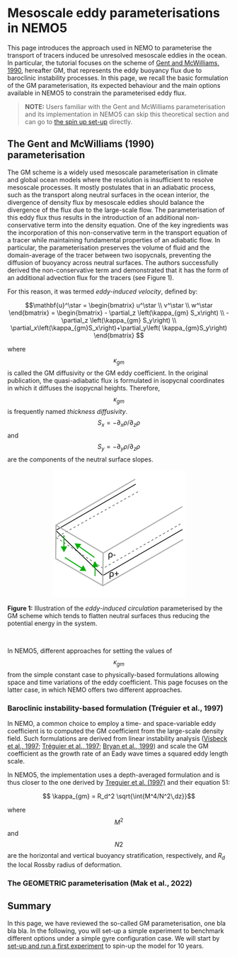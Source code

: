 # Mesoscale eddy parameterisations in NEMO5

This page introduces the approach used in NEMO to parameterise the transport of tracers induced be unresolved mesoscale eddies in the ocean. 
In particular, the tutorial focuses on the scheme of [Gent and McWilliams, 1990](https://doi.org/10.1175/1520-0485(1990)020%3C0150:IMIOCM%3E2.0.CO;2), hereafter GM, that represents the eddy buoyancy flux due to baroclinic instability processes.
In this page, we recall the basic formulation of the GM parameterisation, its expected behaviour and the main options available in NEMO5 to constrain the parameterised eddy flux.

> **NOTE:**  Users familiar with the Gent and McWilliams parameterisation and its implementation in NEMO5 can skip this theoretical section and can go to [the spin up set-up](spin_up.md) directly.

## The Gent and McWilliams (1990) parameterisation

The GM scheme is a widely used mesoscale parameterisation in climate and global ocean models where the resolution is insufficient to resolve mesoscale processes. 
It mostly postulates that in an adiabatic process, such as the transport along neutral surfaces in the ocean interior, the divergence of density flux by mesoscale eddies should balance the divergence of the flux due to the large-scale flow. 
The parameterisation of this eddy flux thus results in the introduction of an additional non-conservative term into the density equation. 
One of the key ingredients was the incorporation of this non-conservative term in the transport equation of a tracer while maintaining fundamental properties of an adiabatic flow. 
In particular, the parameterisation preserves the volume of fluid and the domain-average of the tracer between two isopycnals, preventing the diffusion of buoyancy across neutral surfaces. 
The authors successfully derived the non-conservative term and demonstrated that it has the form of an additional advection flux for the tracers (see Figure 1). 

For this reason, it was termed _eddy-induced velocity_, defined by:

$$\mathbf{u}^\star = \begin{bmatrix}
                        u^\star \\
                        v^\star \\
                        w^\star
                      \end{bmatrix} =
                      \begin{bmatrix}
                        - \partial_z \left(\kappa_{gm} S_x\right) \\
                        - \partial_z \left(\kappa_{gm} S_y\right) \\
                        \partial_x\left(\kappa_{gm}S_x\right)+\partial_y\left(    \kappa_{gm}S_y\right)
                      \end{bmatrix}
$$

where $$\kappa_{gm}$$ is called the GM diffusivity or the GM eddy coefficient. In the original publication, the quasi-adiabatic flux is formulated in isopycnal coordinates in which it diffuses the isopycnal heights. Therefore, $$\kappa_{gm}$$ is frequently named _thickness diffusivity_. $$S_x = −\partial_x \rho/\partial_z \rho$$ and $$S_y = −\partial_y \rho/\partial_z \rho$$ are the components of the neutral surface slopes.

<p align="center">
  <img src="imgs/potential-energy-GM.png" alt="drawing" style="width:300px;"/>
</p>
  
__Figure 1:__ Illustration of the _eddy-induced circulation_ parameterised by the GM scheme which tends to flatten neutral surfaces thus reducing the potential energy in the system.

<br>

In NEMO5, different approaches for setting the values of $$\kappa_{gm}$$ from the simple constant case to physically-based formulations allowing space and time variations of the eddy coefficient. 
This page focuses on the latter case, in which NEMO offers two different approaches.

### Baroclinic instability-based formulation (Tréguier et al., 1997)

In NEMO, a common choice to employ a time- and space-variable eddy coefficient is to computed the GM coefficient from the large-scale density field. 
Such formulations are derived from linear instability analysis ([Visbeck et al., 1997](https://doi.org/10.1175/1520-0485(1997)027<0381:soetci>2.0.co;2); [Tréguier et al., 1997](https://doi.org/10.1175/1520-0485(1997)027%3C0567:POQEIP%3E2.0.CO;2); [Bryan et al., 1999](https://doi.org/10.1175/1520-0485(1999)029<2442:otmcit>2.0.co;2)) and scale the GM coefficient as the growth rate of an Eady wave times a squared eddy length scale.

In NEMO5, the implementation uses a depth-averaged formulation and is thus closer to the one derived by [Treguier et al. (1997)](https://doi.org/10.1175/1520-0485(1997)027%3C0567:POQEIP%3E2.0.CO;2) and their equation 51:

$$ \kappa_{gm} = R_d^2 \sqrt{\int{M^4/N^2\,dz}}$$

where $$M^2$$ and $$N2$$ are the horizontal and vertical buoyancy stratification, respectively, and $R_d$ the local Rossby radius of deformation.

### The GEOMETRIC parameterisation (Mak et al., 2022)

## Summary
In this page, we have reviewed the so-called GM parameterisation, one bla bla bla. 
In the following, you will set-up a simple experiment to benchmark different options under a simple gyre configuration case.
We will start by [set-up and run a first experiment](setup.md) to spin-up the model for 10 years.
